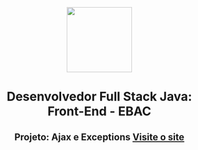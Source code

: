 <div align="center">
  <img src="https://i.postimg.cc/3xbR5F7H/rounded-in-photoretrica.png" width="150">
  
  # Desenvolvedor Full Stack Java: Front-End - EBAC   

## Projeto: Ajax e Exceptions <a href="#">Visite o site</a>
</div>